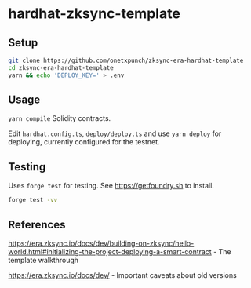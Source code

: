# hardhat-zksync-template


## Setup

```sh
git clone https://github.com/onetxpunch/zksync-era-hardhat-template
cd zksync-era-hardhat-template
yarn && echo 'DEPLOY_KEY=' > .env
```

## Usage

`yarn compile` Solidity contracts.

Edit `hardhat.config.ts`, `deploy/deploy.ts` and use `yarn deploy` for deploying, currently configured for the testnet.

## Testing

Uses `forge test` for testing. See https://getfoundry.sh to install.

```sh
forge test -vv
```

## References

https://era.zksync.io/docs/dev/building-on-zksync/hello-world.html#initializing-the-project-deploying-a-smart-contract - The template walkthrough

https://era.zksync.io/docs/dev/ - Important caveats about old versions
